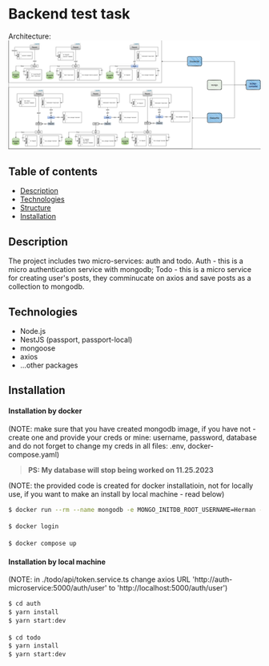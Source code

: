 # Backend test task

Architecture:
![Alt text](./acrhitecture.png)

## Table of contents

- [Description](#description)
- [Technologies](#technologies)
- [Structure](#structure)
- [Installation](#installation)


## Description
The project includes two micro-services: auth and todo. Auth - this is a micro authentication service with mongodb; Todo - this is a micro service for creating user's posts, they comminucate on axios and save posts as a collection to mongodb.

## Technologies
- Node.js
- NestJS (passport, passport-local)
- mongoose
- axios
- ...other packages

## Installation
#### Installation by docker

(NOTE: make sure that you have created mongodb image, if you have not - create one and provide your creds or mine: username, password, database and do not forget to change my creds in all files: .env, docker-compose.yaml)

> **PS: My database will stop being worked on 11.25.2023**

(NOTE: the provided code is created for docker installatioin, not for locally use, if you want to make an install by local machine - read below)
```bash
$ docker run --rm --name mongodb -e MONGO_INITDB_ROOT_USERNAME=Herman -e MONGO_INITDB_ROOT_PASSWORD=admin123 -e MONGO_INITDB_DATABASE=test -v /tmp/mongo-data:/data/db mongo:latest

$ docker login

$ docker compose up
```

#### Installation by local machine
(NOTE: in ./todo/api/token.service.ts change axios URL 'http://auth-microservice:5000/auth/user' to 'http://localhost:5000/auth/user')
```bash
$ cd auth
$ yarn install
$ yarn start:dev

$ cd todo
$ yarn install
$ yarn start:dev
```



